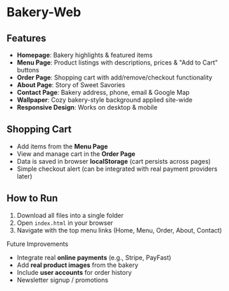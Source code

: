 # Bakery-Web



## Features

- **Homepage**: Bakery highlights & featured items  
- **Menu Page**: Product listings with descriptions, prices & "Add to Cart" buttons  
- **Order Page**: Shopping cart with add/remove/checkout functionality  
- **About Page**: Story of Sweet Savories  
- **Contact Page**: Bakery address, phone, email & Google Map  
- **Wallpaper**: Cozy bakery-style background applied site-wide  
- **Responsive Design**: Works on desktop & mobile  



##  Shopping Cart

- Add items from the **Menu Page**  
- View and manage cart in the **Order Page**  
- Data is saved in browser **localStorage** (cart persists across pages)  
- Simple checkout alert (can be integrated with real payment providers later)  



##  How to Run

1. Download all files into a single folder  
2. Open `index.html` in your browser  
3. Navigate with the top menu links (Home, Menu, Order, About, Contact)  


 Future Improvements

- Integrate real **online payments** (e.g., Stripe, PayFast)  
- Add **real product images** from the bakery  
- Include **user accounts** for order history  
- Newsletter signup / promotions  


